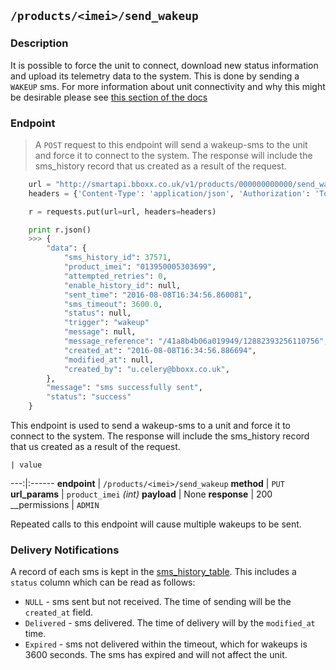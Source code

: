 ## `/products/<imei>/send_wakeup`

### Description
It is possible to force the unit to connect, download new status information and upload its telemetry data to the system.
This is done by sending a `WAKEUP` sms. For more information about unit connectivity and why this might be desirable please see <a href="#/units-connecting-to-the-system">this section of the docs</a>

### Endpoint
> A `POST` request to this endpoint will send a wakeup-sms to the unit and force it to connect to the system. The response will include the sms_history record that us created as a result of the request. 

```python
    url = "http://smartapi.bboxx.co.uk/v1/products/000000000000/send_wakeup"
    headers = {'Content-Type': 'application/json', 'Authorization': 'Token token=' + A_VALID_TOKEN}

    r = requests.put(url=url, headers=headers)

    print r.json()
    >>> {
        "data": {
            "sms_history_id": 37571,
            "product_imei": "013950005303699",
            "attempted_retries": 0,
            "enable_history_id": null,
            "sent_time": "2016-08-08T16:34:56.860081",
            "sms_timeout": 3600.0,
            "status": null,
            "trigger": "wakeup"
            "message": null,
            "message_reference": "/41a8b4b06a019949/12882393256110756",
            "created_at": "2016-08-08T16:34:56.886694",
            "modified_at": null,
            "created_by": "u.celery@bboxx.co.uk",
        },
        "message": "sms successfully sent",
        "status": "success"
    }
```

This endpoint is used to send a wakeup-sms to a unit and force it to connect to the system. The response will include the sms_history record that us created as a result of the request.

    | value 
---:|:------
__endpoint__ | `/products/<imei>/send_wakeup`
__method__ | `PUT`
__url_params__ | `product_imei` _(int)_
__payload__ | None
__response__ | 200
__permissions | `ADMIN`

<aside class="notice">Repeated calls to this endpoint will cause multiple wakeups to be sent.</aside>

### Delivery Notifications
A record of each sms is kept in the <a href="/#sms-history">sms_history_table</a>. This includes a `status` column which can be read as follows:

* `NULL` - sms sent but not received. The time of sending will be the `created_at` field.
* `Delivered` - sms delivered. The time of delivery will by the `modified_at` time. 
* `Expired` - sms not delivered within the timeout, which for wakeups is 3600 seconds. The sms has expired and will not affect the unit. 



